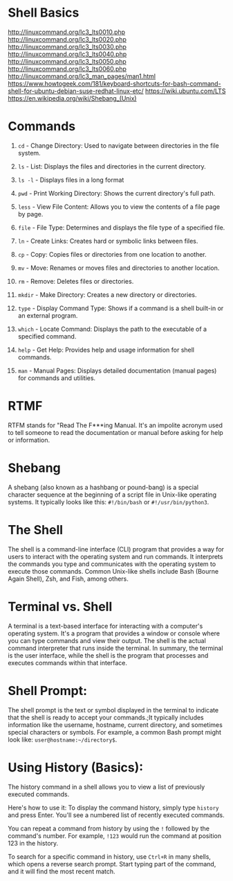 # Shell Basics

http://linuxcommand.org/lc3_lts0010.php
http://linuxcommand.org/lc3_lts0020.php
http://linuxcommand.org/lc3_lts0030.php
http://linuxcommand.org/lc3_lts0040.php
http://linuxcommand.org/lc3_lts0050.php
http://linuxcommand.org/lc3_lts0060.php
http://linuxcommand.org/lc3_man_pages/man1.html
https://www.howtogeek.com/181/keyboard-shortcuts-for-bash-command-shell-for-ubuntu-debian-suse-redhat-linux-etc/
https://wiki.ubuntu.com/LTS
https://en.wikipedia.org/wiki/Shebang_(Unix)

# Commands

1. `cd` - Change Directory: Used to navigate between directories in the file system.

2. `ls` - List: Displays the files and directories in the current directory.

3. `ls -l` - Displays files in a long format

4. `pwd` - Print Working Directory: Shows the current directory's full path.

5. `less` - View File Content: Allows you to view the contents of a file page by page.

6. `file` - File Type: Determines and displays the file type of a specified file.

7. `ln` - Create Links: Creates hard or symbolic links between files.

8. `cp` - Copy: Copies files or directories from one location to another.

9. `mv` - Move: Renames or moves files and directories to another location.

10. `rm` - Remove: Deletes files or directories.

11. `mkdir` - Make Directory: Creates a new directory or directories.

12. `type` - Display Command Type: Shows if a command is a shell built-in or an external program.

13. `which` - Locate Command: Displays the path to the executable of a specified command.

14. `help` - Get Help: Provides help and usage information for shell commands.

15. `man` - Manual Pages: Displays detailed documentation (manual pages) for commands and utilities.

# RTMF

RTFM stands for "Read The F***ing Manual. It's an impolite acronym used to tell someone to read the documentation or manual before asking for help or information.


# Shebang

A shebang (also known as a hashbang or pound-bang) is a special character sequence at the beginning of a script file in Unix-like operating systems.
It typically looks like this: `#!/bin/bash` or `#!/usr/bin/python3`.

# The Shell

The shell is a command-line interface (CLI) program that provides a way for users to interact with the operating system and run commands.
It interprets the commands you type and communicates with the operating system to execute those commands. Common Unix-like shells include Bash (Bourne Again Shell), Zsh, and Fish, among others.

# Terminal vs. Shell

A terminal is a text-based interface for interacting with a computer's operating system. It's a program that provides a window or console where you can type commands and view their output.
The shell is the actual command interpreter that runs inside the terminal.
In summary, the terminal is the user interface, while the shell is the program that processes and executes commands within that interface.

# Shell Prompt:

The shell prompt is the text or symbol displayed in the terminal to indicate that the shell is ready to accept your commands.;It typically includes information like the username, hostname, current directory, and sometimes special characters or symbols.
For example, a common Bash prompt might look like: `user@hostname:~/directory$`.

# Using History (Basics):

The history command in a shell allows you to view a list of previously executed commands.

Here's how to use it:
To display the command history, simply type `history` and press Enter.
You'll see a numbered list of recently executed commands.

You can repeat a command from history by using the `!` followed by the command's number. For example, `!123` would run the command at position 123 in the history.

To search for a specific command in history, use `Ctrl+R` in many shells, which opens a reverse search prompt. Start typing part of the command, and it will find the most recent match.
